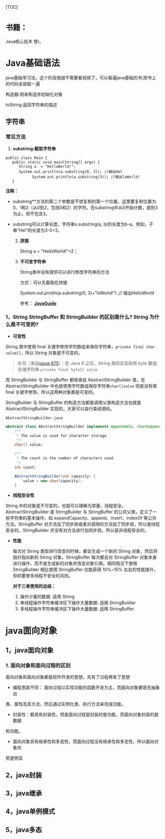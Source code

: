 [TOC]

# **`书籍：`**

Java核心技术 卷I，

# Java基础语法

java基础学习法，这个阶段我就不需要看视频了，可以看遍java基础的书,把书上的代码全部敲一遍

构造器:用来构造并初始化对象

toString:返回字符串的描述

## 字符串

### 常见方法

1. **substring:截取字符串**

```
public class Main {
   public static void main(String[] args) {
      String a  = "HelloWorld!";
      System.out.println(a.substring(0, 3)); //输出Hel
            System.out.println(a.substring(3)); //输出loWorld!
   }
```

**注释：**

- substring**方法的第二个参数是不想复制的第一个位置。这里要复制位置为0、1和2（从0到2，包括0和2）的字符。在substring中从0开始计数，直到3为止，但不包含3。

- substring可以计算长度，字符串s.substring(a, b)的长度为b-a。例如，子串“Hel”的长度为3-0=3。

  2. **拼接**

     String a  = "HelloWorld!"+2；

  3. **不可变字符串**

     String类中没有提供可以进行修改字符串的方法

     方式：可以先截取在拼接

      System.out.println(a.substring(0, 3)+”loWorld!“) ;// 输出HelloWorld

     参考： **[JavaGuide](https://github.com/Snailclimb/JavaGuide)**

###   1，String StringBuffer 和 StringBuilder 的区别是什么? String 为什么是不可变的?

- **可变性**

 String 类中使用 final 关键字修饰字符数组来保存字符串，`private final char value[]`，所以 String 对象是不可变的。

> 补充（来自[issue 675](https://github.com/Snailclimb/JavaGuide/issues/675)）：在 Java 9 之后，String 类的实现改用 byte 数组存储字符串 `private final byte[] value`

而 StringBuilder 与 StringBuffer 都继承自 AbstractStringBuilder 类，在 AbstractStringBuilder 中也是使用字符数组保存字符串`char[]value` 但是没有用 final 关键字修饰，所以这两种对象都是可变的。

StringBuilder 与 StringBuffer 的构造方法都是调用父类构造方法也就是 AbstractStringBuilder 实现的，大家可以自行查阅源码。

`AbstractStringBuilder.java`

```java
abstract class AbstractStringBuilder implements Appendable, CharSequence {
    /**
     * The value is used for character storage.
     */
    char[] value;

    /**
     * The count is the number of characters used.
     */
    int count;

    AbstractStringBuilder(int capacity) {
        value = new char[capacity];
    }
```

- **线程安全性**

String 中的对象是不可变的，也就可以理解为常量，线程安全。AbstractStringBuilder 是 StringBuilder 与 StringBuffer 的公共父类，定义了一些字符串的基本操作，如 expandCapacity、append、insert、indexOf 等公共方法。StringBuffer 对方法加了同步锁或者对调用的方法加了同步锁，所以是线程安全的。StringBuilder 并没有对方法进行加同步锁，所以是非线程安全的。

- **性能**


     每次对 String 类型进行改变的时候，都会生成一个新的 String 对象，然后将指针指向新的 String 对象。StringBuffer 每次都会对 StringBuffer 对象本身进行操作，而不是生成新的对象并改变对象引用。相同情况下使用 StringBuilder 相比使用 StringBuffer 仅能获得 10%~15% 左右的性能提升，但却要冒多线程不安全的风险。
    
     **对于三者使用的总结：**
    
     1. 操作少量的数据: 适用 String
     2. 单线程操作字符串缓冲区下操作大量数据: 适用 StringBuilder
     3. 多线程操作字符串缓冲区下操作大量数据: 适用 StringBuffer

# java面向对象

## 1，java面向对象

### 1. 面向对象和面向过程的区别

面向对象和面向对象都是软件开发的思想，先有了过程再有了思想

- 编程思路不同： 面向过程以实现功能的函数开发为主，而面向对象要首先抽象出

类、属性及其方法，然后通过实例化类、执行方法来完成功能。

- 封装性：都具有封装性，但是面向过程是封装的是功能，而面向对象封装的是数据

和功能。

- 面向对象具有继承性和多态性，而面向过程没有继承性和多态性，所以面向对象优

势是明显

## 2，java封装

## 3，java继承

## 4，java单例模式

## 5，java多态